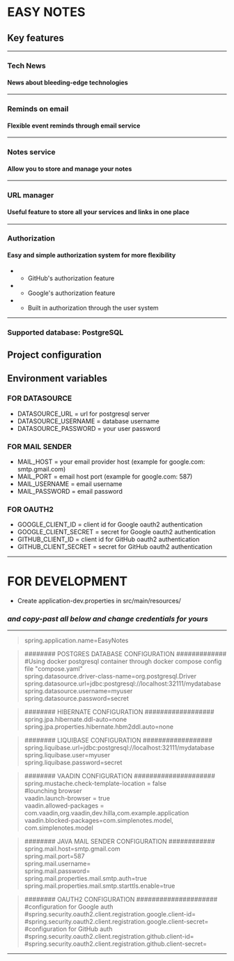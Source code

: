 # EASY NOTES

## Key features
***
### Tech News
#### News about bleeding-edge technologies
***
### Reminds on email
#### Flexible event reminds through email service
***
### Notes service
#### Allow you to store and manage your notes
***
### URL manager
#### Useful feature to store all your services and links in one place

***
### Authorization
#### Easy and simple authorization system for more flexibility
* * GitHub's authorization feature
* * Google's authorization feature
* * Built in authorization through the user system
***

### Supported database: PostgreSQL
## Project configuration
## Environment variables 
### FOR DATASOURCE
* DATASOURCE_URL = url for postgresql server
* DATASOURCE_USERNAME = database username
* DATASOURCE_PASSWORD = your user password
### FOR MAIL SENDER
* MAIL_HOST = your email provider host (example for google.com: smtp.gmail.com)
* MAIL_PORT = email host port (example for google.com: 587)
* MAIL_USERNAME = email username
* MAIL_PASSWORD = email password
### FOR OAUTH2
* GOOGLE_CLIENT_ID = client id for Google oauth2 authentication
* GOOGLE_CLIENT_SECRET = secret for Google oauth2 authentication
* GITHUB_CLIENT_ID = client id for GitHub oauth2 authentication
* GITHUB_CLIENT_SECRET = secret for GitHub oauth2 authentication

***
# FOR DEVELOPMENT

* Create application-dev.properties in src/main/resources/
###  ***and copy-past all below and change credentials for yours***
***
>spring.application.name=EasyNotes


>######## POSTGRES DATABASE CONFIGURATION #############\
#Using docker postgresql container through docker compose config file "compose.yaml"\
spring.datasource.driver-class-name=org.postgresql.Driver\
spring.datasource.url=jdbc:postgresql://localhost:32111/mydatabase\
spring.datasource.username=myuser\
spring.datasource.password=secret

>######## HIBERNATE CONFIGURATION ##################\
spring.jpa.hibernate.ddl-auto=none\
spring.jpa.properties.hibernate.hbm2ddl.auto=none

>######## LIQUIBASE CONFIGURATION ##################\
spring.liquibase.url=jdbc:postgresql://localhost:32111/mydatabase\
spring.liquibase.user=myuser\
spring.liquibase.password=secret

>######## VAADIN CONFIGURATION #####################\
spring.mustache.check-template-location = false\
#lounching browser\
vaadin.launch-browser = true\
vaadin.allowed-packages = com.vaadin,org.vaadin,dev.hilla,com.example.application\
vaadin.blocked-packages=com.simplenotes.model, com.simplenotes.model

>######## JAVA MAIL SENDER CONFIGURATION ############\
spring.mail.host=smtp.gmail.com\
spring.mail.port=587\
spring.mail.username=<login user to smtp server>\
spring.mail.password=<login password to smtp server>\
spring.mail.properties.mail.smtp.auth=true\
spring.mail.properties.mail.smtp.starttls.enable=true

>######## OAUTH2 CONFIGURATION #####################\
#configuration for Google auth\
#spring.security.oauth2.client.registration.google.client-id=\
#spring.security.oauth2.client.registration.google.client-secret=\
#configuration for GitHub auth\
#spring.security.oauth2.client.registration.github.client-id=\
#spring.security.oauth2.client.registration.github.client-secret=
***